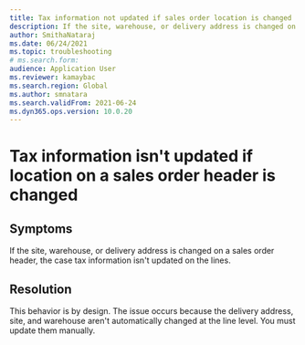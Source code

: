```yaml
--- 
title: Tax information not updated if sales order location is changed 
description: If the site, warehouse, or delivery address is changed on a sales order header, the case tax information isn't updated on the lines. You must do this manually. 
author: SmithaNataraj 
ms.date: 06/24/2021 
ms.topic: troubleshooting 
# ms.search.form: 
audience: Application User 
ms.reviewer: kamaybac
ms.search.region: Global 
ms.author: smnatara 
ms.search.validFrom: 2021-06-24 
ms.dyn365.ops.version: 10.0.20 
--- 
```


# Tax information isn't updated if location on a sales order header is changed

## Symptoms

If the site, warehouse, or delivery address is changed on a sales order header, the case tax information isn't updated on the lines.

## Resolution

This behavior is by design. The issue occurs because the delivery address, site, and warehouse aren't automatically changed at the line level. You must update them manually.
